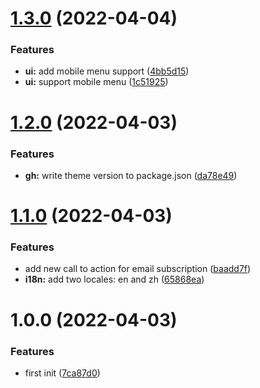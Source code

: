 # [1.3.0](https://github.com/imgarylai/emerald/compare/v1.2.0...v1.3.0) (2022-04-04)


### Features

* **ui:** add mobile menu support ([4bb5d15](https://github.com/imgarylai/emerald/commit/4bb5d159a4e6bdb2ae5d082710260b39c2fe31ec))
* **ui:** support mobile menu ([1c51925](https://github.com/imgarylai/emerald/commit/1c51925ff70e53526af5ec827c6067677826d395))

# [1.2.0](https://github.com/imgarylai/emerald/compare/v1.1.0...v1.2.0) (2022-04-03)


### Features

* **gh:** write theme version to package.json ([da78e49](https://github.com/imgarylai/emerald/commit/da78e4901b3280574712235cdff2e631fd989af6))

# [1.1.0](https://github.com/imgarylai/emerald/compare/v1.0.0...v1.1.0) (2022-04-03)


### Features

* add new call to action for email subscription ([baadd7f](https://github.com/imgarylai/emerald/commit/baadd7f61ccdcceb6823e5db66a50262dc69e547))
* **i18n:** add two locales: en and zh ([65868ea](https://github.com/imgarylai/emerald/commit/65868ea33edc6b84556715f5770a3525907d2ccc))

# 1.0.0 (2022-04-03)


### Features

* first init ([7ca87d0](https://github.com/imgarylai/emerald/commit/7ca87d0aa292dbf4b948d19a4592db92719fa56a))
